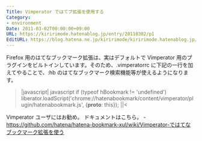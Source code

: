 ```yaml
---
Title: Vimperator ではてブ拡張を使用する
Category:
- environment
Date: 2011-03-02T00:00:00+09:00
URL: https://kiririmode.hatenablog.jp/entry/20110302/p1
EditURL: https://blog.hatena.ne.jp/kiririmode/kiririmode.hatenablog.jp/atom/entry/8454420450078211168
---
```



Firefox 用のはてなブックマーク拡張は、実はデフォルトで Vimperator 用のプラグインをビルトインしています。そのため、.vimperatorrc に下記の一行を加えてやることで、:hb のはてなブックマーク検索機能等が使えるようになります。
>|javascript|
javascript if (typeof hBookmark != 'undefined') liberator.loadScript('chrome://hatenabookmark/content/vimperator/plugin/hatenabookmark.js', {__proto__: this});
||<

Vimperator ユーザにはお勧め。
ドキュメントはこちら。
-https://github.com/hatena/hatena-bookmark-xul/wiki/Vimperator-ではてなブックマーク拡張を使う
